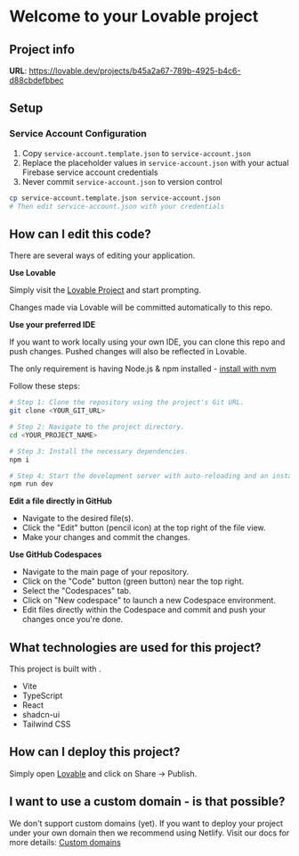 # Welcome to your Lovable project

## Project info

**URL**: https://lovable.dev/projects/b45a2a67-789b-4925-b4c6-d88cbdefbbec

## Setup

### Service Account Configuration

1. Copy `service-account.template.json` to `service-account.json`
2. Replace the placeholder values in `service-account.json` with your actual Firebase service account credentials
3. Never commit `service-account.json` to version control

```bash
cp service-account.template.json service-account.json
# Then edit service-account.json with your credentials
```

## How can I edit this code?

There are several ways of editing your application.

**Use Lovable**

Simply visit the [Lovable Project](https://lovable.dev/projects/b45a2a67-789b-4925-b4c6-d88cbdefbbec) and start prompting.

Changes made via Lovable will be committed automatically to this repo.

**Use your preferred IDE**

If you want to work locally using your own IDE, you can clone this repo and push changes. Pushed changes will also be reflected in Lovable.

The only requirement is having Node.js & npm installed - [install with nvm](https://github.com/nvm-sh/nvm#installing-and-updating)

Follow these steps:

```sh
# Step 1: Clone the repository using the project's Git URL.
git clone <YOUR_GIT_URL>

# Step 2: Navigate to the project directory.
cd <YOUR_PROJECT_NAME>

# Step 3: Install the necessary dependencies.
npm i

# Step 4: Start the development server with auto-reloading and an instant preview.
npm run dev
```

**Edit a file directly in GitHub**

- Navigate to the desired file(s).
- Click the "Edit" button (pencil icon) at the top right of the file view.
- Make your changes and commit the changes.

**Use GitHub Codespaces**

- Navigate to the main page of your repository.
- Click on the "Code" button (green button) near the top right.
- Select the "Codespaces" tab.
- Click on "New codespace" to launch a new Codespace environment.
- Edit files directly within the Codespace and commit and push your changes once you're done.

## What technologies are used for this project?

This project is built with .

- Vite
- TypeScript
- React
- shadcn-ui
- Tailwind CSS

## How can I deploy this project?

Simply open [Lovable](https://lovable.dev/projects/b45a2a67-789b-4925-b4c6-d88cbdefbbec) and click on Share -> Publish.

## I want to use a custom domain - is that possible?

We don't support custom domains (yet). If you want to deploy your project under your own domain then we recommend using Netlify. Visit our docs for more details: [Custom domains](https://docs.lovable.dev/tips-tricks/custom-domain/)
